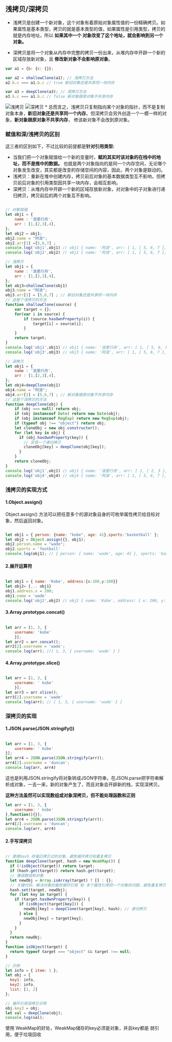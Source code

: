 ## 浅拷贝/深拷贝

- 浅拷贝是创建一个新对象，这个对象有着原始对象属性值的一份精确拷贝。如果属性是基本类型，拷贝的就是基本类型的值，如果属性是引用类型，拷贝的就是内存地址，所以 **如果其中一个
对象改变了这个地址，就会影响到另一个对象。**

- 深拷贝是将一个对象从内存中完整的拷贝一份出来，从堆内存中开辟一个新的区域存放新对象，且 **修改新对象不会影响原对象**。
  
```js
var a1 = {b: {c: {}};

var a2 = shallowClone(a1); // 浅拷贝方法
a2.b.c === a1.b.c // true 新旧对象还是共享同一块内存

var a3 = deepClone(a3); // 深拷贝方法
a3.b.c === a1.b.c // false 新对象跟原对象不共享内存

```

![浅拷贝](/public/jsBasic/浅拷贝.png)
![深拷贝](/public/jsBasic/深拷贝.png)
*
总而言之，浅拷贝只复制指向某个对象的指针，而不是复制对象本身，**新旧对象还是共享同一个内存**。但深拷贝会另外创造一个一模一样的对象，**新对象跟原对象不共享内存**，
修该新对象不会改到原对象。

### 赋值和深/浅拷贝的区别

这三者的区别如下，不过比较的前提都是**针对引用类型:**

- 当我们把一个对象赋值给一个新的变量时，**赋的其实时该对象的在栈中的地址，而不是推中的数据。** 也就是两个对象指向的是同一个内存空间，无论哪个对象发生改变，其实都是改变的存储空间的内容，因此，两个对象是联动的。
- 浅拷贝：重新在堆中创建内存，拷贝前后对象的基本数据类型互不影响，但拷贝前后对象的引用类型因共享一块内存，会相互影响。
- 深拷贝：从堆内存中开辟一个新的区域存放新对象，对对象中的子对象进行递归拷贝，拷贝前后的两个对象互不影响。
  
```js

// 对象赋值
let obj1 = {
    name : '浪里行舟',
    arr : [1,[2,3],4],
};
let obj2 = obj1;
obj2.name = "阿浪";
obj2.arr[1] =[5,6,7] ;
console.log('obj1',obj1) // obj1 { name: '阿浪', arr: [ 1, [ 5, 6, 7 ], 4 ] }
console.log('obj2',obj2) // obj2 { name: '阿浪', arr: [ 1, [ 5, 6, 7 ], 4 ] }

// 浅拷贝
let obj1 = {
    name : '浪里行舟',
    arr : [1,[2,3],4],
};
let obj3=shallowClone(obj1)
obj3.name = "阿浪";
obj3.arr[1] = [5,6,7] ; // 新旧对象还是共享同一块内存
// 这是个浅拷贝的方法
function shallowClone(source) {
    var target = {};
    for(var i in source) {
        if (source.hasOwnProperty(i)) {
            target[i] = source[i];
        }
    }
    return target;
}
console.log('obj1',obj1) // obj1 { name: '浪里行舟', arr: [ 1, [ 5, 6, 7 ], 4 ] }
console.log('obj3',obj3) // obj3 { name: '阿浪', arr: [ 1, [ 5, 6, 7 ], 4 ] }

// 深拷贝
let obj1 = {
    name : '浪里行舟',
    arr : [1,[2,3],4],
};
let obj4=deepClone(obj1)
obj4.name = "阿浪";
obj4.arr[1] = [5,6,7] ; // 新对象跟原对象不共享内存
// 这是个深拷贝的方法
function deepClone(obj) {
    if (obj === null) return obj; 
    if (obj instanceof Date) return new Date(obj);
    if (obj instanceof RegExp) return new RegExp(obj);
    if (typeof obj !== "object") return obj;
    let cloneObj = new obj.constructor();
    for (let key in obj) {
      if (obj.hasOwnProperty(key)) {
        // 实现一个递归拷贝
        cloneObj[key] = deepClone(obj[key]);
      }
    }
    return cloneObj;
}
console.log('obj1',obj1) // obj1 { name: '浪里行舟', arr: [ 1, [ 2, 3 ], 4 ] }
console.log('obj4',obj4) // obj4 { name: '阿浪', arr: [ 1, [ 5, 6, 7 ], 4 ] 
```

### 浅拷贝的实现方式

#### 1.Object.assign()

Object.assign() 方法可以把任意多个的源对象自身的可枚举属性拷贝给目标对象，然后返回对象。

```js

let obj1 = { person: {name: "kobe", age: 41},sports:'basketball' };
let obj2 = Object.assign({}, obj1);
obj2.person.name = "wade";
obj2.sports = 'football'
console.log(obj1); // { person: { name: 'wade', age: 41 }, sports: 'basketball' }

```

#### 2.展开运算符

```js

let obj1 = { name: 'Kobe', address:{x:100,y:100}}
let obj2= {... obj1}
obj1.address.x = 200;
obj1.name = 'wade'
console.log('obj2',obj2) // obj2 { name: 'Kobe', address: { x: 200, y: 100 } }

```
#### 3.Array.prototype.concat()

```js

let arr = [1, 3, {
    username: 'kobe'
    }];
let arr2 = arr.concat();    
arr2[2].username = 'wade';
console.log(arr); //[ 1, 3, { username: 'wade' } ]
``` 

#### 4.Array.prototype.slice()

```js

let arr = [1, 3, {
    username: ' kobe'
    }];
let arr3 = arr.slice();
arr3[2].username = 'wade'
console.log(arr); // [ 1, 3, { username: 'wade' } ]

```

### 深拷贝的实现

#### 1.JSON.parse(JSON.stringify())

```js

let arr = [1, 3, {
    username: ' kobe'
}];
let arr4 = JSON.parse(JSON.stringify(arr));
arr4[2].username = 'duncan'; 
console.log(arr, arr4)

```

这也是利用JSON.stringify将对象转成JSON字符串，在JSON.parse把字符串解析成对象，一去一来，新的对象产生了，而且对象会开辟新的栈，实现深拷贝。

**这种方法虽然可以实现数组或对象深拷贝，但不能处理函数和正则**

```js
let arr = [1, 3, {
    username: ' kobe'
},function(){}];
let arr4 = JSON.parse(JSON.stringify(arr));
arr4[2].username = 'duncan'; 
console.log(arr, arr4)
```
#### 2.手写深拷贝

```js

// 使用hash 存储已拷贝过的对象，避免循环拷贝和重复拷贝
function deepClone(target, hash = new WeakMap()) {
  if (!isObject(target)) return target;
  if (hash.get(target)) return hash.get(target);
  // 兼容数组和对象
  let newObj = Array.isArray(target) ? [] : {};
  // 关键代码，解决对象的属性循环引用 和 多个属性引用同一个对象的问题，避免重复拷贝
  hash.set(target, newObj);
  for (let key in target) {
    if (target.hasOwnProperty(key)) {
      if (isObject(target[key])) {
        newObj[key] = deepClone(target[key], hash); // 递归拷贝
      } else {
        newObj[key] = target[key];
      }
    }
  }
  return newObj;
}
function isObject(target) {
  return typeof target === "object" && target !== null;
}

// 示例
let info = { item: 1 };
let obj = {
  key1: info,
  key2: info,
  list: [1, 2]
};

// 循环引用深拷贝示例
obj.key3 = obj;
let val = deepClone(obj);
console.log(val);


```

使用 <span class='fontRed'>WeakMap</span>的好处，WeakMap储存的key必须是对象，并且key都是 <span class='fontRed'>弱引用</span>，便于垃圾回收